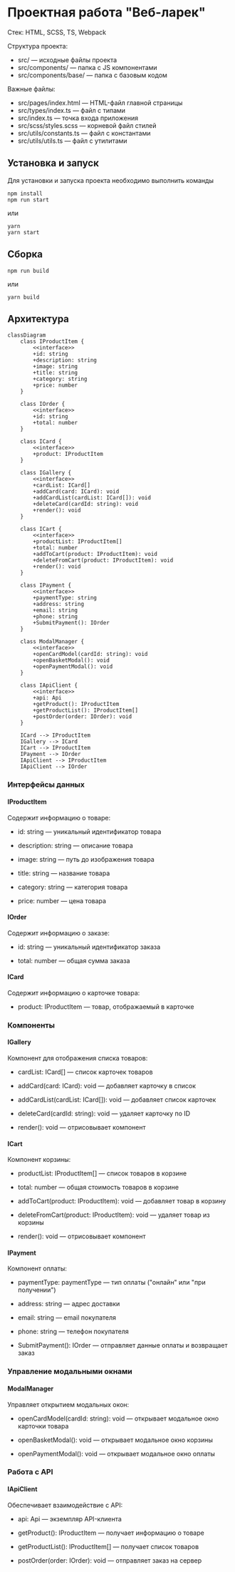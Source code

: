 # Проектная работа "Веб-ларек"

Стек: HTML, SCSS, TS, Webpack

Структура проекта:
- src/ — исходные файлы проекта
- src/components/ — папка с JS компонентами
- src/components/base/ — папка с базовым кодом

Важные файлы:
- src/pages/index.html — HTML-файл главной страницы
- src/types/index.ts — файл с типами
- src/index.ts — точка входа приложения
- src/scss/styles.scss — корневой файл стилей
- src/utils/constants.ts — файл с константами
- src/utils/utils.ts — файл с утилитами

## Установка и запуск
Для установки и запуска проекта необходимо выполнить команды

```
npm install
npm run start
```

или

```
yarn
yarn start
```
## Сборка

```
npm run build
```

или

```
yarn build
```

## Архитектура

```mermaid
classDiagram
    class IProductItem {
        <<interface>>
        +id: string
        +description: string
        +image: string
        +title: string
        +category: string
        +price: number
    }

    class IOrder {
        <<interface>>
        +id: string
        +total: number
    }

    class ICard {
        <<interface>>
        +product: IProductItem
    }

    class IGallery {
        <<interface>>
        +cardList: ICard[]
        +addCard(card: ICard): void
        +addCardList(cardList: ICard[]): void
        +deleteCard(cardId: string): void
        +render(): void
    }

    class ICart {
        <<interface>>
        +productList: IProductItem[]
        +total: number
        +addToCart(product: IProductItem): void
        +deleteFromCart(product: IProductItem): void
        +render(): void
    }

    class IPayment {
        <<interface>>
        +paymentType: string
        +address: string
        +email: string
        +phone: string
        +SubmitPayment(): IOrder
    }

    class ModalManager {
        <<interface>>
        +openCardModel(cardId: string): void
        +openBasketModal(): void
        +openPaymentModal(): void
    }

    class IApiClient {
        <<interface>>
        +api: Api
        +getProduct(): IProductItem
        +getProductList(): IProductItem[]
        +postOrder(order: IOrder): void
    }

    ICard --> IProductItem
    IGallery --> ICard
    ICart --> IProductItem
    IPayment --> IOrder
    IApiClient --> IProductItem
    IApiClient --> IOrder
```

### Интерфейсы данных
#### IProductItem
Содержит информацию о товаре:

* id: string — уникальный идентификатор товара

* description: string — описание товара

* image: string — путь до изображения товара

* title: string — название товара

* category: string — категория товара

* price: number — цена товара

#### IOrder
Содержит информацию о заказе:

* id: string — уникальный идентификатор заказа

* total: number — общая сумма заказа

#### ICard
Содержит информацию о карточке товара:

* product: IProductItem — товар, отображаемый в карточке

### Компоненты
#### IGallery
Компонент для отображения списка товаров:

* cardList: ICard[] — список карточек товаров

* addCard(card: ICard): void — добавляет карточку в список

* addCardList(cardList: ICard[]): void — добавляет список карточек

* deleteCard(cardId: string): void — удаляет карточку по ID

* render(): void — отрисовывает компонент

#### ICart
Компонент корзины:

* productList: IProductItem[] — список товаров в корзине

* total: number — общая стоимость товаров в корзине

* addToCart(product: IProductItem): void — добавляет товар в корзину

* deleteFromCart(product: IProductItem): void — удаляет товар из корзины

* render(): void — отрисовывает компонент

#### IPayment
Компонент оплаты:

* paymentType: paymentType — тип оплаты ("онлайн" или "при получении")

* address: string — адрес доставки

* email: string — email покупателя

* phone: string — телефон покупателя

* SubmitPayment(): IOrder — отправляет данные оплаты и возвращает заказ

### Управление модальными окнами
#### ModalManager
Управляет открытием модальных окон:

* openCardModel(cardId: string): void — открывает модальное окно карточки товара

* openBasketModal(): void — открывает модальное окно корзины

* openPaymentModal(): void — открывает модальное окно оплаты

### Работа с API
#### IApiClient
Обеспечивает взаимодействие с API:

* api: Api — экземпляр API-клиента

* getProduct(): IProductItem — получает информацию о товаре

* getProductList(): IProductItem[] — получает список товаров

* postOrder(order: IOrder): void — отправляет заказ на сервер